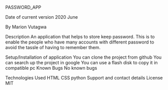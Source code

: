 PASSWORD_APP

Date of current version
2020 June

By
Marion Vutagwa

Description
An application that helps to store keep password. This is to enable the people who have many accounts with different password to avoid the tassle of having to remember them.

Setup/Installation of application
You can clone the project from github
You can search up the project in google
You can use a flash disk to copy it in compatible pc
Known Bugs
No known bugs

Technologies Used
HTML
CSS
python
Support and contact details
License
MIT
